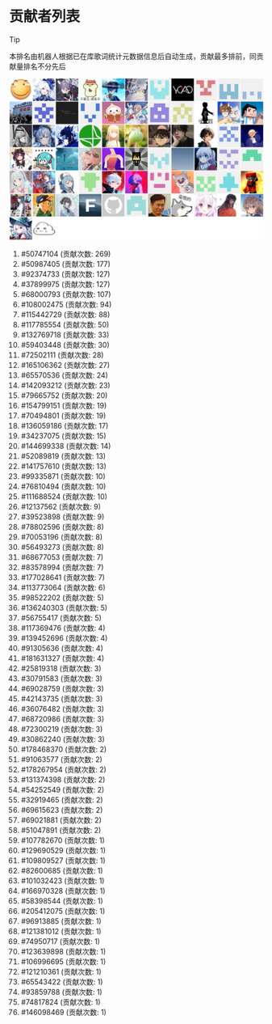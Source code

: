 # 贡献者列表

> [!TIP]
> 本排名由机器人根据已在库歌词统计元数据信息后自动生成，贡献最多排前，同贡献量排名不分先后

![贡献者头像画廊](./CONTRIBUTORS.svg)

1. #50747104 (贡献次数: 269)
2. #50987405 (贡献次数: 177)
3. #92374733 (贡献次数: 127)
4. #37899975 (贡献次数: 127)
5. #68000793 (贡献次数: 107)
6. #108002475 (贡献次数: 94)
7. #115442729 (贡献次数: 88)
8. #117785554 (贡献次数: 50)
9. #132769718 (贡献次数: 33)
10. #59403448 (贡献次数: 30)
11. #72502111 (贡献次数: 28)
12. #165106362 (贡献次数: 27)
13. #65570536 (贡献次数: 24)
14. #142093212 (贡献次数: 23)
15. #79665752 (贡献次数: 20)
16. #154799151 (贡献次数: 19)
17. #70494801 (贡献次数: 19)
18. #136059186 (贡献次数: 17)
19. #34237075 (贡献次数: 15)
20. #144699338 (贡献次数: 14)
21. #52089819 (贡献次数: 13)
22. #141757610 (贡献次数: 13)
23. #99335871 (贡献次数: 10)
24. #76810494 (贡献次数: 10)
25. #111688524 (贡献次数: 10)
26. #12137562 (贡献次数: 9)
27. #39523898 (贡献次数: 9)
28. #78802596 (贡献次数: 8)
29. #70053196 (贡献次数: 8)
30. #56493273 (贡献次数: 8)
31. #68677053 (贡献次数: 7)
32. #83578994 (贡献次数: 7)
33. #177028641 (贡献次数: 7)
34. #113773064 (贡献次数: 6)
35. #98522202 (贡献次数: 5)
36. #136240303 (贡献次数: 5)
37. #56755417 (贡献次数: 5)
38. #117369476 (贡献次数: 4)
39. #139452696 (贡献次数: 4)
40. #91305636 (贡献次数: 4)
41. #181631327 (贡献次数: 4)
42. #25819318 (贡献次数: 3)
43. #30791583 (贡献次数: 3)
44. #69028759 (贡献次数: 3)
45. #42143735 (贡献次数: 3)
46. #36076482 (贡献次数: 3)
47. #68720986 (贡献次数: 3)
48. #72300219 (贡献次数: 3)
49. #30862240 (贡献次数: 3)
50. #178468370 (贡献次数: 2)
51. #91063577 (贡献次数: 2)
52. #178267954 (贡献次数: 2)
53. #131374398 (贡献次数: 2)
54. #54252549 (贡献次数: 2)
55. #32919465 (贡献次数: 2)
56. #69615623 (贡献次数: 2)
57. #69021881 (贡献次数: 2)
58. #51047891 (贡献次数: 2)
59. #107782670 (贡献次数: 1)
60. #129690529 (贡献次数: 1)
61. #109809527 (贡献次数: 1)
62. #82600685 (贡献次数: 1)
63. #101032423 (贡献次数: 1)
64. #166970328 (贡献次数: 1)
65. #58398544 (贡献次数: 1)
66. #205412075 (贡献次数: 1)
67. #96913885 (贡献次数: 1)
68. #121381012 (贡献次数: 1)
69. #74950717 (贡献次数: 1)
70. #123639898 (贡献次数: 1)
71. #106996695 (贡献次数: 1)
72. #121210361 (贡献次数: 1)
73. #65543422 (贡献次数: 1)
74. #93859788 (贡献次数: 1)
75. #74817824 (贡献次数: 1)
76. #146098469 (贡献次数: 1)

